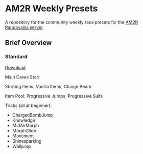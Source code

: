 # AM2R Weekly Presets

A repository for the community weekly race presets for the [AM2R Randovania server](discord.gg/TkRYXfewTA).

## Brief Overview

### Standard

[Download](https://github.com/JeffGainsNGames/am2r_weekly/releases/latest/download/am2r-weekly-race-preset-standard.rdvpreset)

Main Caves Start

Starting Items: Vanilla Items, Charge Beam

Item Pool: Progressive Jumps, Progressive Suits

Tricks (all at beginner): 
- ChargedBombJump
- Knowledge
- MidAirMorph
- MorphGlide
- Movement
- Shinesparking
- Walljump
